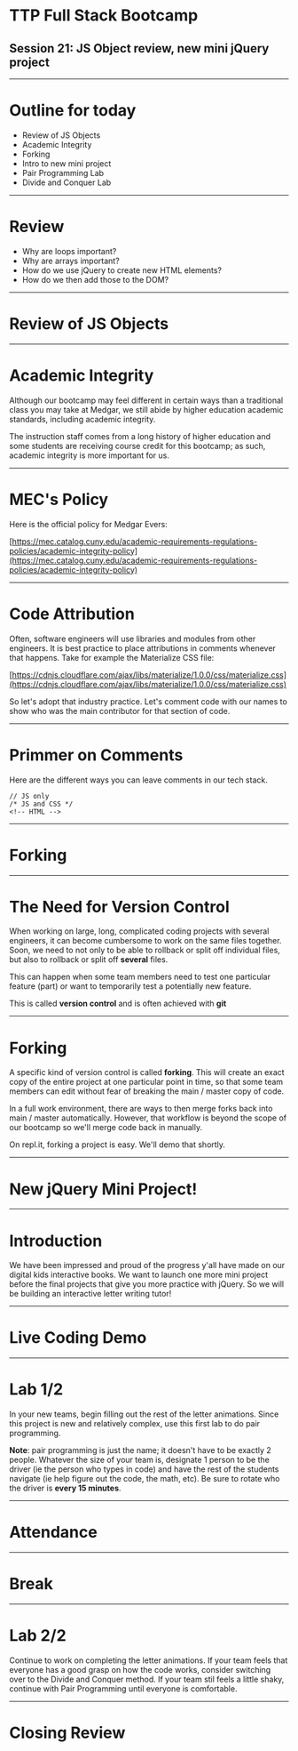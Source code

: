 # TTP Full Stack Bootcamp
## Session 21: **JS Object review, new mini jQuery project**

---

# Outline for today

- Review of JS Objects
- Academic Integrity
- Forking
- Intro to new mini project
- Pair Programming Lab
- Divide and Conquer Lab

---

# Review

- Why are loops important?
- Why are arrays important?
- How do we use jQuery to create new HTML elements?
- How do we then add those to the DOM?

---

# Review of JS Objects

---

# Academic Integrity

Although our bootcamp may feel different in certain ways than a traditional class you may take at Medgar, we still abide by higher education academic standards, including academic integrity.

The instruction staff comes from a long history of higher education and some students are receiving course credit for this bootcamp; as such, academic integrity is more important for us.

---

# MEC's Policy

Here is the official policy for Medgar Evers:

[https://mec.catalog.cuny.edu/academic-requirements-regulations-policies/academic-integrity-policy](https://mec.catalog.cuny.edu/academic-requirements-regulations-policies/academic-integrity-policy)

---

# Code Attribution

Often, software engineers will use libraries and modules from other engineers. It is best practice to place attributions in comments whenever that happens. Take for example the Materialize CSS file:

[https://cdnjs.cloudflare.com/ajax/libs/materialize/1.0.0/css/materialize.css](https://cdnjs.cloudflare.com/ajax/libs/materialize/1.0.0/css/materialize.css)

So let's adopt that industry practice. Let's comment code with our names to show who was the main contributor for that section of code.

---

# Primmer on Comments

Here are the different ways you can leave comments in our tech stack.

```
// JS only
/* JS and CSS */
<!-- HTML -->
```

---

# Forking

---

# The Need for Version Control

When working on large, long, complicated coding projects with several engineers, it can become cumbersome to work on the same files together. Soon, we need to not only to be able to rollback or split off individual files, but also to rollback or split off **several** files.

This can happen when some team members need to test one particular feature (part) or want to temporarily test a potentially new feature.

This is called **version control** and is often achieved with **git**

---

# Forking

A specific kind of version control is called **forking**. This will create an exact copy of the entire project at one particular point in time, so that some team members can edit without fear of breaking the main / master copy of code.

In a full work environment, there are ways to then merge forks back into main / master automatically. However, that workflow is beyond the scope of our bootcamp so we'll merge code back in manually.

On repl.it, forking a project is easy. We'll demo that shortly.

---

# New jQuery Mini Project!

---

#  Introduction

We have been impressed and proud of the progress y'all have made on our digital kids interactive books. We want to launch one more mini project before the final projects that give you more practice with jQuery. So we will be building an interactive letter writing tutor!

---

# Live Coding Demo

---

# Lab 1/2

In your new teams, begin filling out the rest of the letter animations. Since this project is new and relatively complex, use this first lab to do pair programming.

**Note**: pair programming is just the name; it doesn't have to be exactly 2 people. Whatever the size of your team is, designate 1 person to be the driver (ie the person who types in code) and have the rest of the students navigate (ie help figure out the code, the math, etc). Be sure to rotate who the driver is **every 15 minutes**.

---

# Attendance

---

# Break

---

# Lab 2/2

Continue to work on completing the letter animations. If your team feels that everyone has a good grasp on how the code works, consider switching over to the Divide and Conquer method. If your team stil feels a little shaky, continue with Pair Programming until everyone is comfortable.

---

# Closing Review
